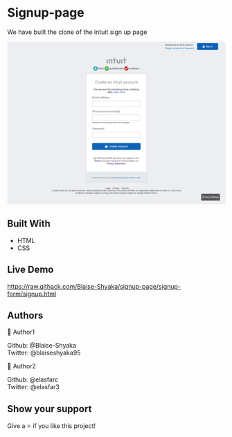 # Signup-page

We have built the clone of the intuit sign up page 

![screenshot](./screenshot.png)

## Built With
- HTML
- CSS

## Live Demo  

https://raw.githack.com/Blaise-Shyaka/signup-page/signup-form/signup.html

## Authors  
👤 Author1  

Github: @Blaise-Shyaka  
Twitter: @blaiseshyaka95  

👤 Author2  

Github: @elasfarc  
Twitter: @elasfar3  

## Show your support  
Give a ⭐️ if you like this project!  
